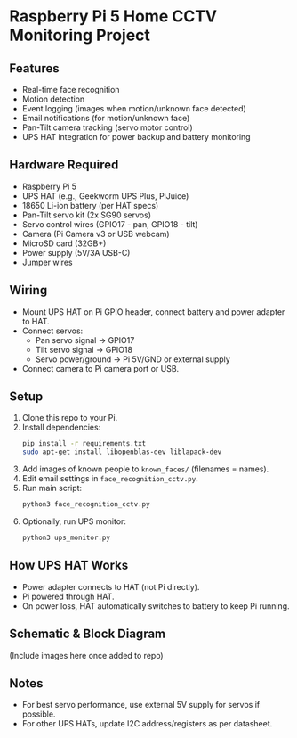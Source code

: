 # Raspberry Pi 5 Home CCTV Monitoring Project

## Features
- Real-time face recognition
- Motion detection
- Event logging (images when motion/unknown face detected)
- Email notifications (for motion/unknown face)
- Pan-Tilt camera tracking (servo motor control)
- UPS HAT integration for power backup and battery monitoring

## Hardware Required
- Raspberry Pi 5
- UPS HAT (e.g., Geekworm UPS Plus, PiJuice)
- 18650 Li-ion battery (per HAT specs)
- Pan-Tilt servo kit (2x SG90 servos)
- Servo control wires (GPIO17 - pan, GPIO18 - tilt)
- Camera (Pi Camera v3 or USB webcam)
- MicroSD card (32GB+)
- Power supply (5V/3A USB-C)
- Jumper wires

## Wiring
- Mount UPS HAT on Pi GPIO header, connect battery and power adapter to HAT.
- Connect servos:
    - Pan servo signal → GPIO17
    - Tilt servo signal → GPIO18
    - Servo power/ground → Pi 5V/GND or external supply
- Connect camera to Pi camera port or USB.

## Setup
1. Clone this repo to your Pi.
2. Install dependencies:
   ```bash
   pip install -r requirements.txt
   sudo apt-get install libopenblas-dev liblapack-dev
   ```
3. Add images of known people to `known_faces/` (filenames = names).
4. Edit email settings in `face_recognition_cctv.py`.
5. Run main script:
   ```bash
   python3 face_recognition_cctv.py
   ```
6. Optionally, run UPS monitor:
   ```bash
   python3 ups_monitor.py
   ```

## How UPS HAT Works
- Power adapter connects to HAT (not Pi directly).
- Pi powered through HAT.
- On power loss, HAT automatically switches to battery to keep Pi running.

## Schematic & Block Diagram
(Include images here once added to repo)

## Notes
- For best servo performance, use external 5V supply for servos if possible.
- For other UPS HATs, update I2C address/registers as per datasheet.
